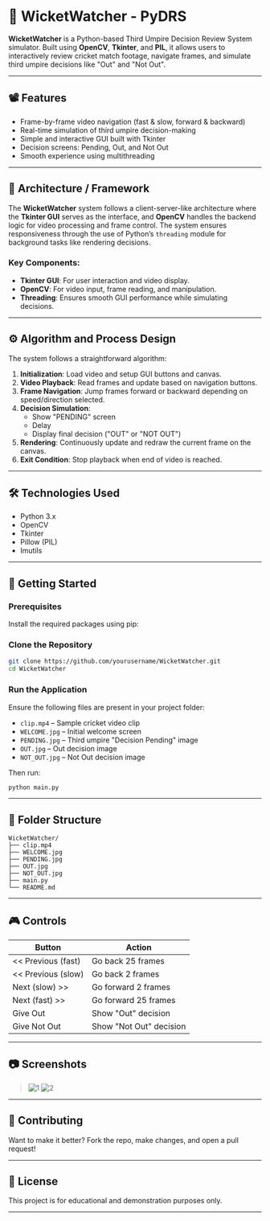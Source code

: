 # 🏏 WicketWatcher - PyDRS

**WicketWatcher** is a Python-based Third Umpire Decision Review System simulator. Built using **OpenCV**, **Tkinter**, and **PIL**, it allows users to interactively review cricket match footage, navigate frames, and simulate third umpire decisions like "Out" and "Not Out".

---

## 📽️ Features

- Frame-by-frame video navigation (fast & slow, forward & backward)
- Real-time simulation of third umpire decision-making
- Simple and interactive GUI built with Tkinter
- Decision screens: Pending, Out, and Not Out
- Smooth experience using multithreading

---

## 🧠 Architecture / Framework

The **WicketWatcher** system follows a client-server-like architecture where the **Tkinter GUI** serves as the interface, and **OpenCV** handles the backend logic for video processing and frame control. The system ensures responsiveness through the use of Python’s `threading` module for background tasks like rendering decisions.

### Key Components:
- **Tkinter GUI**: For user interaction and video display.
- **OpenCV**: For video input, frame reading, and manipulation.
- **Threading**: Ensures smooth GUI performance while simulating decisions.

---

## ⚙️ Algorithm and Process Design

The system follows a straightforward algorithm:

1. **Initialization**: Load video and setup GUI buttons and canvas.
2. **Video Playback**: Read frames and update based on navigation buttons.
3. **Frame Navigation**: Jump frames forward or backward depending on speed/direction selected.
4. **Decision Simulation**:
   - Show "PENDING" screen
   - Delay
   - Display final decision ("OUT" or "NOT OUT")
5. **Rendering**: Continuously update and redraw the current frame on the canvas.
6. **Exit Condition**: Stop playback when end of video is reached.

---

## 🛠️ Technologies Used

- Python 3.x
- OpenCV
- Tkinter
- Pillow (PIL)
- Imutils

---

## 🚀 Getting Started

### Prerequisites

Install the required packages using pip:

### Clone the Repository

```bash
git clone https://github.com/yourusername/WicketWatcher.git
cd WicketWatcher
```

### Run the Application

Ensure the following files are present in your project folder:
- `clip.mp4` – Sample cricket video clip
- `WELCOME.jpg` – Initial welcome screen
- `PENDING.jpg` – Third umpire "Decision Pending" image
- `OUT.jpg` – Out decision image
- `NOT_OUT.jpg` – Not Out decision image

Then run:

```bash
python main.py
```

---

## 📁 Folder Structure

```
WicketWatcher/
├── clip.mp4
├── WELCOME.jpg
├── PENDING.jpg
├── OUT.jpg
├── NOT_OUT.jpg
├── main.py
└── README.md
```

---

## 🎮 Controls

| Button               | Action                         |
|----------------------|--------------------------------|
| << Previous (fast)   | Go back 25 frames              |
| << Previous (slow)   | Go back 2 frames               |
| Next (slow) >>       | Go forward 2 frames            |
| Next (fast) >>       | Go forward 25 frames           |
| Give Out             | Show "Out" decision            |
| Give Not Out         | Show "Not Out" decision        |

---

## 📷 Screenshots

> ![1](https://github.com/user-attachments/assets/5e4c2cb0-4734-4486-aaf9-03806ba9f8d8)
> ![2](https://github.com/user-attachments/assets/ef3032db-20fe-45ef-928f-4021500dd7f5)



---

## 🤝 Contributing

Want to make it better? Fork the repo, make changes, and open a pull request!

---

## 📄 License

This project is for educational and demonstration purposes only.

---
